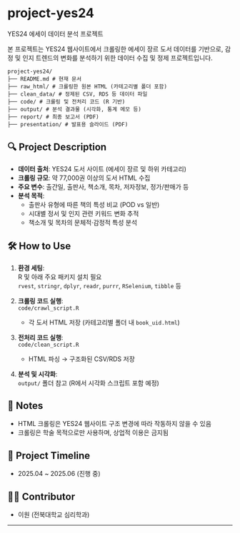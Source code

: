 # project-yes24
YES24 에세이 데이터 분석 프로젝트 

본 프로젝트는 YES24 웹사이트에서 크롤링한 에세이 장르 도서 데이터를 기반으로, 감정 및 인지 트렌드의 변화를 분석하기 위한 데이터 수집 및 정제 프로젝트입니다.

```
project-yes24/
├── README.md # 현재 문서
├── raw_html/ # 크롤링한 원본 HTML (카테고리별 폴더 포함)
├── clean_data/ # 정제된 CSV, RDS 등 데이터 파일
├── code/ # 크롤링 및 전처리 코드 (R 기반)
├── output/ # 분석 결과물 (시각화, 통계 메모 등)
├── report/ # 최종 보고서 (PDF)
├── presentation/ # 발표용 슬라이드 (PDF)
```

## 🔍 Project Description

- **데이터 출처**: YES24 도서 사이트 (에세이 장르 및 하위 카테고리)
- **크롤링 규모**: 약 77,000권 이상의 도서 HTML 수집
- **주요 변수**: 출간일, 출판사, 책소개, 목차, 저자정보, 정가/판매가 등
- **분석 목적**:
  - 출판사 유형에 따른 책의 특성 비교 (POD vs 일반)
  - 시대별 정서 및 인지 관련 키워드 변화 추적
  - 책소개 및 목차의 문체적·감정적 특성 분석

## 🛠️ How to Use

1. **환경 세팅**:  
   R 및 아래 주요 패키지 설치 필요  
   `rvest`, `stringr`, `dplyr`, `readr`, `purrr`, `RSelenium`, `tibble` 등

2. **크롤링 코드 실행**:  
   `code/crawl_script.R`  
   - 각 도서 HTML 저장 (카테고리별 폴더 내 `book_uid.html`)

3. **전처리 코드 실행**:  
   `code/clean_script.R`  
   - HTML 파싱 → 구조화된 CSV/RDS 저장

4. **분석 및 시각화**:  
   `output/` 폴더 참고 (R에서 시각화 스크립트 포함 예정)

## 📌 Notes

- HTML 크롤링은 YES24 웹사이트 구조 변경에 따라 작동하지 않을 수 있음
- 크롤링은 학술 목적으로만 사용하며, 상업적 이용은 금지됨

## 📅 Project Timeline

- 2025.04 ~ 2025.06 (진행 중)

## 👩‍🔬 Contributor

- 이원 (전북대학교 심리학과)

---

